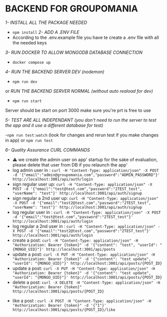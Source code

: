 # BACKEND FOR GROUPOMANIA

*1- INSTALL ALL THE PACKAGE NEEDED* 

- `npm install`
*2- ADD A .ENV FILE*
- According to the .env.example file you have te create a .env file with all the needed keys

*3- RUN DOCKER TO ALLOW MONGODB DATABASE CONNECTION*

- `docker compose up`

*4- RUN THE BACKEND SERVER DEV (nodemon)*

- `npm run dev`

or *RUN THE BACKEND SERVER NORMAL (without auto reaload for dev)*

- `npm run start`

Server should be start on port 3000 make sure you're prt is free to use

*5- TEST ARE ALL INDEPENDANT (you don't need to run the server to test the app and it use a different database for test)*

-`npm run test:watch` (look for changes and rerun test if you make changes in app) or `npm run test`

*6- Quality Assurance CURL COMMANDS*
 
- ⚠️ we create the admin user on app' startup for the sake of evaluation, please delete that user from DB if you relaunch the app'
- log admin user in : `curl -H "Content-Type: application/json" -X POST -d '{"email":"admin@groupomania.com","password":"ADMIN_PASSWORD"}' http://localhost:3001/api/auth/login`
- sign regular user up: `curl -H "Content-Type: application/json" -X POST -d '{"email":"test@test.com","password":"2TEST_test", "userName": "test"}' http://localhost:3001/api/auth/signup`
- sign regular a 2nd user up: `curl -H "Content-Type: application/json" -X POST -d '{"email":"test2@test.com","password":"2TEST_test", "userName": "test"}' http://localhost:3001/api/auth/signup`  
- log regular user in : `curl -H "Content-Type: application/json" -X POST -d '{"email":"test@test.com","password":"2TEST_test"}' http://localhost:3001/api/auth/login`
- log regular a 2nd user in : `curl -H "Content-Type: application/json" -X POST -d '{"email":"test2@test.com","password":"2TEST_test"}' http://localhost:3001/api/auth/login`
- create a post: `curl -H "Content-Type: application/json" -H "Authorization: Bearer {token}" -d '{"content": "test", "userId": "{MONGO_UID}"}' http://localhost:3001/api/posts`
- update a post: `curl -X PUT -H "Content-Type: application/json" -H "Authorization: Bearer {token}" -d '{"content": "test update", "userId": "{MONGO_UID}"}' http://localhost:3001/api/posts/{POST_ID}`
- update a post: `curl -X PUT -H "Content-Type: application/json" -H "Authorization: Bearer {token}" -d '{"content": "test update", "userId": "{MONGO_UID}"}' http://localhost:3001/api/posts/{POST_ID}`
- delete a post: `curl -X DELETE -H "Content-Type: application/json" -H "Authorization: Bearer {token}" http://localhost:3001/api/posts/{POST_ID}`
<!-- TODO add commands for likes/dislikes -->
- like a post : `curl -X POST -H "Content-Type: application/json" -H "Authorization: Bearer {token}" -d '{"1"}' http://localhost:3001/api/posts/{POST_ID}/like`